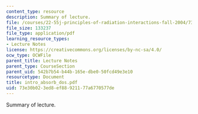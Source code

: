 ```yaml
---
content_type: resource
description: Summary of lecture.
file: /courses/22-55j-principles-of-radiation-interactions-fall-2004/73e30b023ed8ef88921177a6770577de_intro_absorb_dos.pdf
file_size: 133237
file_type: application/pdf
learning_resource_types:
- Lecture Notes
license: https://creativecommons.org/licenses/by-nc-sa/4.0/
ocw_type: OCWFile
parent_title: Lecture Notes
parent_type: CourseSection
parent_uid: 542b7b54-b44b-165e-dbe0-50fcd49e3e10
resourcetype: Document
title: intro_absorb_dos.pdf
uid: 73e30b02-3ed8-ef88-9211-77a6770577de
---
```

Summary of lecture.